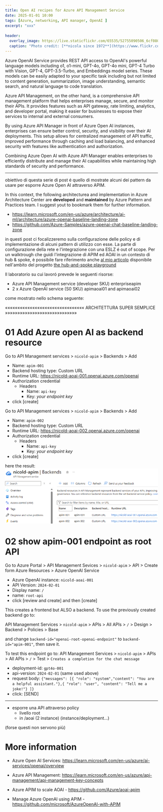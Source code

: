 ```yaml
---
title: Open AI recipes for Azure API Management Service
date: 2025-01-01 10:00
tags: [Azure, networking, API manager, OpenAI ]
excerpt: "xxx"

header:
  overlay_image: https://live.staticflickr.com/65535/52755090506_6cf0808a3c_h.jpg
  caption: "Photo credit: [**nicola since 1972**](https://www.flickr.com/photos/15216811@N06/52755090506)"
---
```


Azure OpenAI Service provides REST API access to OpenAI's powerful language models including o1, o1-mini, GPT-4o, GPT-4o mini, GPT-4 Turbo with Vision, GPT-4, GPT-3.5-Turbo, and Embeddings model series. These models can be easily adapted to your specific task including but not limited to content generation, summarization, image understanding, semantic search, and natural language to code translation.

Azure API Management, on the other hand, is a comprehensive API management platform that helps enterprises manage, secure, and monitor their APIs. It provides features such as API gateway, rate limiting, analytics, and developer portal, making it easier for businesses to expose their services to internal and external consumers.

By using Azure API Manager in front of Azure Open AI instances, enterprises can ensure better control, security, and visibility over their AI deployments. This setup allows for centralized management of API traffic, improved performance through caching and load balancing, and enhanced security with features like authentication and authorization.

Combining Azure Open AI with Azure API Manager enables enterprises to efficiently distribute and manage their AI capabilities while maintaining high standards of security and performance.

----------------------------

obiettivo di questa serie di post é quello di mostrate alcuni dei pattern da usare per esporre Azure Open AI attraverso APIM. 

In this context, the following architecturea and implementation in Azure Architecture Center are **developed** and **maintained** by Azure Pattern and Practices team. I suggest yout to bookmark them for further information.

* https://learn.microsoft.com/en-us/azure/architecture/ai-ml/architecture/azure-openai-baseline-landing-zone
* https://github.com/Azure-Samples/azure-openai-chat-baseline-landing-zone

in questi post ci focalizzeremo sulla configurazione delle policy e di implementazione di alcuni pattern di utilizzo con esse. La parte di configurazione della rete e l'integrazione con una ESLZ é out of scope. Per un walktrough che guidi l'integrazione di APIM ed AOAI in un contesto di hub & spoke, è possibile fare riferimento anche [al mio articolo](https://github.com/nicolgit/hub-and-spoke-playground/blob/main/scenarios/aoai.md) disponibile nell'ambito del progetto [the hub-and-spoke playground](https://github.com/nicolgit/hub-and-spoke-playground)


Il laboratorio su cui lavoró prevede le seguenti risorse:

* Azure API Management service (developer SKU) enterpriseapim
* 2 x Azure OpenAI service (S0 SKU) apimaoai01 and apimaoai02

come mostrato nello schema seguente:

«««««««««««««««««««««««««««««««« ARCHITETTURA SUPER SEMPLICE »»»»»»»»»»»»»»»»»»»»»»»»»»»»»

# 01 Add Azure open AI as backend resource

Go to API Management services > `nicold-apim` > Backends > Add
* Name: `apim-001`
* Backend hosting type: Custom URL
* Runtime URL: https://nicold-aoai-001.openai.azure.com/openai
* Authorization credential
  * Headers
    * Name: `api-key`
    * Key: _your endpoint key_
* click [create]

Go to API Management services > `nicold-apim` > Backends > Add
* Name: `apim-002`
* Backend hosting type: Custom URL
* Runtime URL: https://nicold-aoai-002.openai.azure.com/openai
* Authorization credential
  * Headers
    * Name: `api-key`
    * Key: _your endpoint key_
* click [create]

here the result:
![backend resorces added](../../assets/post/2025/apim-aoai/01-add-backend-resources.png)

# 02 show apim-001 endpoint as root API

Go to Azure Portal > API Management Sevices > `nicold-apim` > API > Create form Azure Resources > Azure OpenAI Service
* Azure OpenAI instance: `nicold-aoai-001`
* API Version: `2024-02-01`
* Display name: `/`
* name: `root-api`
* click [review and create] and then [create]

This creates a frontend but ALSO a backend. To use the previously created backend go to: 

API Management Services > `nicold-apim` > APIs > All APIs > `/` > Design > Backend > Policies > Base

and change `backend-id="openai-root-openai-endpoint"` to `backend-id="apim-001"`, then save it.

To test this endpoint go to: API Management Services > `nicold-apim` > APIs > All APIs > `/` > Test > `Creates a completion for the chat message` 
* deployment-id: `gpt4o-001`
* api-version: `2024-02-01` (same used above)
* request body: `{"messages": [{ "role": "system","content": "You are a helpful assistant."},{ "role": "user", "content": "Tell me a joke!"} ]}`
* click: [SEND]








----------------------------


- esporre una API attraverso policy
  - livello root
  - in /aoai (2 instance) (instance/deployment...)
  




(forse questi non servono più)

# More information
* Azure Open AI Services: <https://learn.microsoft.com/en-us/azure/ai-services/openai/overview>
* Azure API Management: <https://learn.microsoft.com/en-us/azure/api-management/api-management-key-concepts>



* Azure APIM to scale AOAI - https://github.com/Azure/aoai-apim 
* Manage Azure OpenAI using APIM - https://github.com/microsoft/AzureOpenAI-with-APIM
